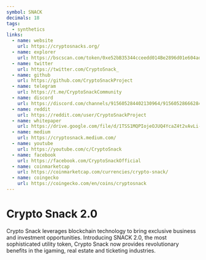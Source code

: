 ```yaml
---
symbol: SNACK
decimals: 18
tags:
  - synthetics
links:
  - name: website
    url: https://cryptosnacks.org/
  - name: explorer
    url: https://bscscan.com/token/0xe52bB35344cceedd014Be2896d01e604ad992c85
  - name: twitter
    url: https://twitter.com/CryptoSnack_
  - name: github
    url: https://github.com/CryptoSnackProject
  - name: telegram
    url: https://t.me/CryptoSnackCommunity
  - name: discord
    url: https://discord.com/channels/915605284402130964/915605286662844458
  - name: reddit
    url: https://reddit.com/user/CryptoSnackProject
  - name: whitepaper
    url: https://drive.google.com/file/d/1TSS1MQPIojeOJUQ4YcaZ4t2vAvLi-8ZM/view
  - name: medium
    url: https://cryptosnack.medium.com/
  - name: youtube
    url: https://youtube.com/c/CryptoSnack
  - name: facebook
    url: https://facebook.com/CryptoSnackOfficial
  - name: coinmarketcap
    url: https://coinmarketcap.com/currencies/crypto-snack/
  - name: coingecko
    url: https://coingecko.com/en/coins/cryptosnack
---
```


# Crypto Snack 2.0

Crypto Snack leverages blockchain technology to bring exclusive business and investment opportunities. Introducing SNACK 2.0, the most sophisticated utility token, Crypto Snack now provides revolutionary benefits in the igaming, real estate and ticketing industries.
